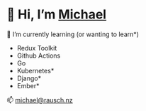# 👋  Hi, I’m  <a href="https://michaelrausch.nz/">Michael</a>        

🌱 I’m currently learning (or wanting to learn*)
  - Redux Toolkit
  - Github Actions
  - Go
  - Kubernetes*
  - Django*
  - Ember*

📫 michael@rausch.nz

<!--
**michaelrausch/michaelrausch** is a ✨ _special_ ✨ repository because its `README.md` (this file) appears on your GitHub profile.

Here are some ideas to get you started:

- 👯 I’m looking to collaborate on ...
- 🤔 I’m looking for help with ...
- 💬 Ask me about ...
- 😄 Pronouns: ...
- ⚡ Fun fact: ...
-->








